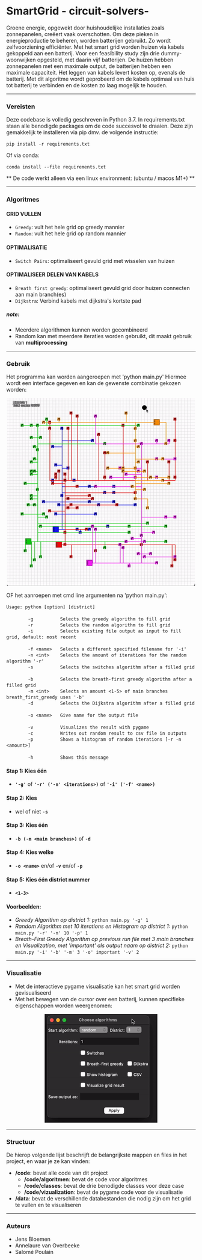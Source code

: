 # SmartGrid - circuit-solvers-

Groene energie, opgewekt door huishoudelijke installaties zoals zonnepanelen, creëert vaak overschotten. Om deze pieken in energieproductie te beheren, worden batterijen gebruikt. Zo wordt zelfvoorziening efficiënter. Met het smart grid worden huizen via kabels gekoppeld aan een batterij. Voor een feasibility study zijn drie dummy-woonwijken opgesteld, met daarin vijf batterijen. De huizen hebben zonnepanelen met een maximale output, de batterijen hebben een maximale capaciteit. Het leggen van kabels levert kosten op, evenals de batterij. Met dit algoritme wordt geprobeerd om de kabels optimaal van huis tot batterij te verbinden en de kosten zo laag mogelijk te houden.

***

### Vereisten

Deze codebase is volledig geschreven in Python 3.7. In requirements.txt staan alle benodigde packages om de code succesvol te draaien. Deze zijn gemakkelijk te installeren via pip dmv. de volgende instructie:

```
pip install -r requirements.txt
```

Of via conda:

```
conda install --file requirements.txt
```

** De code werkt alleen via een linux environment: (ubuntu / macos M1+) **

***

### Algoritmes
#### GRID VULLEN
- `Greedy`: vult het hele grid op greedy mannier
- `Random`: vult het hele grid op random mannier

#### OPTIMALISATIE
- `Switch Pairs`: optimaliseert gevuld grid met wisselen van huizen

#### OPTIMALISEER DELEN VAN KABELS
- `Breath first greedy`: optimaliseert gevuld grid door huizen 
connecten aan main branch(es)
- `Dijkstra`: Verbind kabels met dijkstra's kortste pad


##### note:
- Meerdere algorithmen kunnen worden gecombineerd
- Random kan met meerdere iteraties worden gebruikt, dit maakt gebruik van **multiprocessing**

***

### Gebruik

Het programma kan worden aangeroepen met 'python main.py'
Hiermee wordt een interface gegeven en kan de gewenste combinatie gekozen worden:

<div align="center">
    <img src="data/images/demonstration.gif" alt="Visualisation GIF" width="500"/>
</div>

OF het aanroepen met cmd line argumenten na 'python main.py':

```
Usage: python [option] [district]

        -g          Selects the greedy algorithm to fill grid
        -r          Selects the random algorithm to fill grid
        -i          Selects existing file output as input to fill grid, default: most recent

        -f <name>   Selects a different specified filename for '-i'
        -n <int>    Selects the amount of iterations for the random algorithm '-r'
        -s          Selects the switches algorithm after a filled grid

        -b          Selects the breath-first greedy algorithm after a filled grid
        -m <int>    Selects an amount <1-5> of main branches breath_first_greedy uses '-b'
        -d          Selects the Dijkstra algorithm after a filled grid

        -o <name>   Give name for the output file 
        
        -v          Visualizes the result with pygame
        -c          Writes out random result to csv file in outputs
        -p          Shows a histogram of random iterations [-r -n <amount>]

        -h          Shows this message
```

#### **Stap 1:** Kies één
- **`'-g'`** of **`'-r' ('-n' <iterations>)`** of **`'-i' ('-f' <name>)`**

#### **Stap 2:** Kies
- wel of niet **`-s`** 

#### **Stap 3:** Kies één
- **`-b (-m <main branches>)`** of **`-d`**

#### **Stap 4:** Kies welke
- **`-o <name>`** en/of **`-v`** en/of **`-p`**

#### **Stap 5:** Kies één district nummer
- **`<1-3>`**

#### **Voorbeelden:**
- *Greedy Algorithm op district 1:* `python main.py '-g' 1`
- *Random Algorithm met 10 iterations en Histogram op district 1:* `python main.py '-r' '-n' 10 '-p' 1`
- *Breath-First Greedy Algorithm op previous run file met 3 main branches en Visualization, met 'important' als output naam op district 2:* `python main.py '-i' '-b' '-m' 3 '-o' important '-v' 2`

***

### Visualisatie

- Met de interactieve pygame visualisatie kan het smart grid worden gevisualiseerd
- Met het bewegen van de cursor over een batterij, kunnen specifieke eigenschappen worden weergenomen:

<div align="center">
    <img src="data/images/interface.gif" alt="interface GIF" width="300"/>
</div>


***


### Structuur

De hierop volgende lijst beschrijft de belangrijkste mappen en files in het project, en waar je ze kan vinden:

- **/code**: bevat alle code van dit project
  - **/code/algoritmen**: bevat de code voor algoritmes
  - **/code/classes**: bevat de drie benodigde classes voor deze case
  - **/code/vizualization**: bevat de pygame code voor de visualisatie
- **/data**: bevat de verschillende databestanden die nodig zijn om het grid te vullen en te visualiseren

***

### Auteurs
- Jens Bloemen
- Annelaure van Overbeeke
- Salomé Poulain